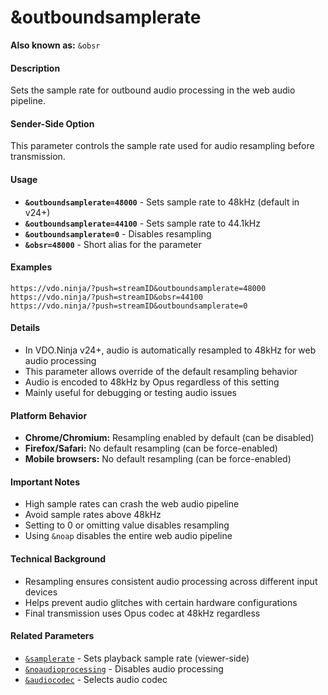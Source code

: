 # &outboundsamplerate

**Also known as:** `&obsr`

#### **Description**

Sets the sample rate for outbound audio processing in the web audio pipeline.

#### **Sender-Side Option**

This parameter controls the sample rate used for audio resampling before transmission.

#### **Usage**

* **`&outboundsamplerate=48000`** - Sets sample rate to 48kHz (default in v24+)
* **`&outboundsamplerate=44100`** - Sets sample rate to 44.1kHz
* **`&outboundsamplerate=0`** - Disables resampling
* **`&obsr=48000`** - Short alias for the parameter

#### **Examples**

```
https://vdo.ninja/?push=streamID&outboundsamplerate=48000
https://vdo.ninja/?push=streamID&obsr=44100
https://vdo.ninja/?push=streamID&outboundsamplerate=0
```

#### **Details**

* In VDO.Ninja v24+, audio is automatically resampled to 48kHz for web audio processing
* This parameter allows override of the default resampling behavior
* Audio is encoded to 48kHz by Opus regardless of this setting
* Mainly useful for debugging or testing audio issues

#### **Platform Behavior**

* **Chrome/Chromium:** Resampling enabled by default (can be disabled)
* **Firefox/Safari:** No default resampling (can be force-enabled)
* **Mobile browsers:** No default resampling (can be force-enabled)

#### **Important Notes**

* High sample rates can crash the web audio pipeline
* Avoid sample rates above 48kHz
* Setting to 0 or omitting value disables resampling
* Using `&noap` disables the entire web audio pipeline

#### **Technical Background**

* Resampling ensures consistent audio processing across different input devices
* Helps prevent audio glitches with certain hardware configurations
* Final transmission uses Opus codec at 48kHz regardless

#### **Related Parameters**

* [`&samplerate`](../view-parameters/and-samplerate.md) - Sets playback sample rate (viewer-side)
* [`&noaudioprocessing`](../../general-settings/noaudioprocessing.md) - Disables audio processing
* [`&audiocodec`](minptime-1.md) - Selects audio codec